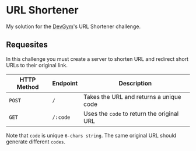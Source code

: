 # URL Shortener

My solution for the [DevGym][devgym]'s URL Shortener challenge.

## Requesites

In this challenge you must create a server to shorten URL and redirect short 
URLs to their original link.

| HTTP Method | Endpoint | Description                                |
|-------------|----------|--------------------------------------------|
| `POST`      | `/`      | Takes the URL and returns a unique code    |
| `GET`       | `/:code` | Uses the `code` to return the original URL |

Note that `code` is unique `6-chars string`. The same original URL should 
generate different `codes`.

## 

[devgym]: https://devgym.com.br
